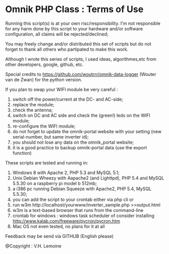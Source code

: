 Omnik PHP Class : Terms of Use
=====

Running this script(s) is at your own risc/responsibility. I'm not responsible for any harm done by this script to your hardware and/or software configuration, all claims will be rejected/declined;

You may freely change and/or distributed this set of scripts but do not forget to thank all others who partipated to make this work.

Although I wrote this series of scripts, I used ideas, algorithmes,etc from other developers, google, github, etc.

Special credits to https://github.com/woutrrr/omnik-data-logger (Wouter van de Zwan) for the python version.
		
If you plan to swap your WIFI module be very careful :

1. 	switch off the power/current at the DC- and AC-side;
2. 	replace the module;
3. 	check the antenna;
4. 	switch on DC and AC side and check the (green!) leds on the WIFI module;
5. 	re-configure the WIFI module;
6. 	do not forget to update the omnik-portal website with your setting (new serial-number, but same inverter id);
7. 	you should not lose any data on the omnik_portal website;
8.	it is a good practice to backup omnik-portal data (use the export function)
			
These scripts are tested and running in:

1. 	Windows 8 with Apache 2, PHP 5.3 and MySQL 5.1;
2. 	Unix Debian Wheezy with Aapache2 (and Lighttpd), PHP 5.4 and MySQL 5.5.30 on a raspberry pi model b 512mb;
3. 	a i386 pc running Debian Squeeze with Apache2, PHP 5.4, MySQL 5.5.30;
3. 	you can add the script to your crontab either via php cli or 
4.	run w3m http://localhost/yourwww/inverter_sample.php >>output.html
5.	w3m is a text-based browser that runs from the command-line
6.	crontab for windows : windows task scheduler of consider installing http://www.kalab.com/freeware/pycron/pycron.htm
7.	Mac OS not even tested, no plans for it at all
			
Feedback may be send via GITHUB (English please)
				
@Copyright : V.H. Lemoine
